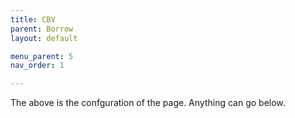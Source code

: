 ```yaml
---
title: CBV
parent: Borrow
layout: default

menu_parent: 5
nav_order: 1

---
```




The above is the confguration of the page. 
Anything can go below. 

